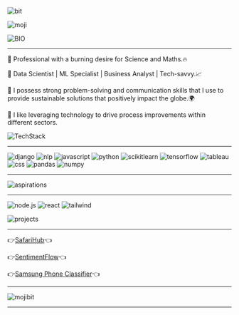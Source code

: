 ![bit](https://github.com/user-attachments/assets/66b6152a-8d74-49ab-bb44-54dae1b519a6)

![moji](https://github.com/user-attachments/assets/a3a980aa-ed22-427e-8d20-7b9c8de11592)





![BIO](https://github.com/user-attachments/assets/e570fd7c-4974-4a36-bf0f-b2dba1a31f01)

---

🌟  Professional with a burning desire for Science and Maths.🔥

🤖  Data Scientist | ML Specialist | Business Analyst | Tech-savvy.📈

🧾  I possess strong problem-solving and communication skills that I use to provide sustainable solutions that positively impact the globe.🌍

🚀  I like leveraging technology to drive process improvements within
different sectors.

![TechStack](https://github.com/user-attachments/assets/37850dbd-8a4e-43ed-8475-eec17200a09d)

---

![django](https://img.shields.io/badge/django-209117?style=for-the-badge&logo=django&logoColor=white) ![nlp](https://img.shields.io/badge/nlp-209117?style=for-the-badge&logo=nlp&logoColor=white) ![javascript](https://img.shields.io/badge/javascript-F7DF1E?style=for-the-badge&logo=javascript&logoColor=black)   ![python](https://img.shields.io/badge/Python-FFD43B?style=for-the-badge&logo=python&logoColor=blue) 
 ![scikitlearn](https://img.shields.io/badge/scikit_learn-F7931E?style=for-the-badge&logo=scikit-learn&logoColor=white) ![tensorflow](https://img.shields.io/badge/tensorflow-FF6F00?style=for-the-badge&logo=tensorflow&logoColor=white) ![tableau](https://img.shields.io/badge/tableau-E97627?style=for-the-badge&logo=tableau&logoColor=white) ![css](https://img.shields.io/badge/css-1572B6?style=for-the-badge&logo=css3&logoColor=white)
![pandas](https://img.shields.io/badge/Pandas-2C2D72?style=for-the-badge&logo=pandas&logoColor=white)  ![numpy](https://img.shields.io/badge/Numpy-777BB4?style=for-the-badge&logo=numpy&logoColor=white)

---

  ![aspirations](https://github.com/user-attachments/assets/bb3b6190-1e3f-48d8-98ab-3aba947e7d35)

---

![node.js](https://img.shields.io/badge/node.js-339933?style=for-the-badge&logo=nodedotjs&logoColor=white)
![react](https://img.shields.io/badge/react-61DAFB?style=for-the-badge&logo=react&logoColor=black)
![tailwind](https://img.shields.io/badge/tailwindcss-06B6D4?style=for-the-badge&logo=tailwindcss&logoColor=white)


![projects](https://github.com/user-attachments/assets/e3bac0f7-ad2d-4c43-8e92-7ef83fc68240)

---

👉[SafariHub](https://github.com/Misfit911/SafariHub)👈


👉[SentimentFlow](https://github.com/Misfit911/SentimentFlow)👈


👉[Samsung Phone Classifier](https://github.com/Misfit911/Samsung-Phone-Specification-Classifier)👈

---

![mojibit](https://github.com/user-attachments/assets/478c9ff5-fa1e-4604-9b87-1814b82f315d)

---




<!--
**Dr-Ley/Dr-Ley** is a ✨ _special_ ✨ repository because its `README.md` (this file) appears on your GitHub profile.

Here are some ideas to get you started:

- 🔭 I’m currently working on ...
- 🌱 I’m currently learning ...
- 👯 I’m looking to collaborate on ...
- 🤔 I’m looking for help with ...
- 💬 Ask me about ...
- 📫 How to reach me: ...
- 😄 Pronouns: ...
- ⚡ Fun fact: ...
-->
